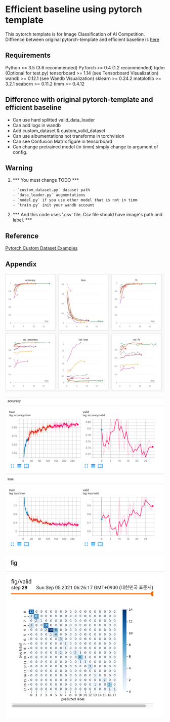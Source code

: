 # Efficient baseline using pytorch template

This pytorch template is for Image Classification of AI Competition.
Diffrence between original pytorch-template and efficient baseline is [here](#Difference-between-original-pytorch-template-and-efficient-baseline)

## Requirements
Python >= 3.5 (3.6 recommended)
PyTorch >= 0.4 (1.2 recommended)
tqdm (Optional for test.py)
tensorboard >= 1.14 (see Tensorboard Visualization)
wandb >= 0.12.1 (see Wandb Visualization)
sklearn >= 0.24.2
matplotlib >= 3.2.1
seaborn >= 0.11.2
timm >= 0.4.12

## Difference with original pytorch-template and efficient baseline

- Can use hard splitted valid_data_loader
- Can add logs in wandb
- Add custom_dataset & custom_valid_dataset
- Can use albumentations not transforms in torchvision
- Can see Confusion Matrix figure in tensorboard
- Can change pretrained model (in timm) simply change to argument of config.

## Warning

1. *** You must change TODO ***
    ```
    - `custom_dataset.py` dataset path
    - `data_loader.py` augmentations
    - `model.py` if you use other model that is not in timm
    - `train.py` init your wandb account
    ```

2. *** And this code uses '.csv' file. Csv file should have image's path and label. ***

## Reference

[Pytorch Custom Dataset Examples](https://github.com/utkuozbulak/pytorch-custom-dataset-examples#incorporating-pandas)

## Appendix

![wandb](images/wandb.png)

![tensorboard](images/tensorboard.png)

![confusion_matrix](images/confusion_matrix.png)